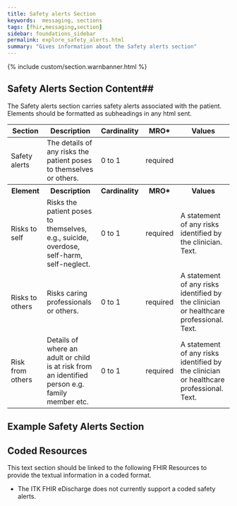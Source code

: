 ```yaml
---
title: Safety alerts Section
keywords:  messaging, sections
tags: [fhir,messaging,section]
sidebar: foundations_sidebar
permalink: explore_safety_alerts.html
summary: "Gives information about the Safety alerts section"
---
```


{% include custom/section.warnbanner.html %}

## Safety Alerts Section Content##
The Safety alerts section carries safety alerts associated with the patient. Elements should be formatted as subheadings in any html sent.

<table style="width:100%;max-width: 100%;">
	<thead>
		<tr>
			<th width="18%">Section</th>
			<th width="30%">Description</th>
			<th width="11%">Cardinality</th>
			<th width="11%">MRO*</th>
			<th width="30%">Values</th>
		</tr>
	</thead>
	<tbody>
		<tr>
			<td>Safety alerts</td>
			<td>The details of any risks the patient poses to themselves or others.</td>
			<td>0 to 1</td>
			<td>required</td>
			<td>&nbsp;</td>
		</tr>
		<tr>
			<th>Element</th>
			<th>Description</th>
			<th>Cardinality</th>
			<th>MRO*</th>
			<th>Values</th>
		</tr>
		<tr>
			<td>Risks to self</td>
			<td>Risks the patient poses to themselves, e.g., suicide, overdose, self-harm, self-neglect.</td>
			<td>0 to 1</td>
			<td>required</td>
			<td>A statement of any risks identified by the clinician. Text.</td>
		</tr>
		<tr>
			<td>Risks to others</td>
			<td>Risks caring professionals or others.</td>
			<td>0 to 1</td>
			<td>required</td>
			<td>A statement of any risks identified by the clinician or healthcare professional. Text.</td>
		</tr>
		<tr>
			<td>Risk from others </td>
			<td>Details of where an adult or child is at risk from an identified person e.g. family member etc.</td>
			<td>0 to 1</td>
			<td>required</td>
			<td>A statement of any risks identified by the clinician or healthcare professional. Text.</td>
		</tr>
	</tbody>
</table>

##  Example Safety Alerts Section ##

<script src="https://gist.github.com/IOPS-DEV/598b9ff335715b03d0264a03f2442d34.js"></script>

## Coded Resources ##

This text section should be linked to the following FHIR Resources to provide the textual information in a coded format.

- The ITK FHIR eDischarge does not currently support a coded safety alerts.


